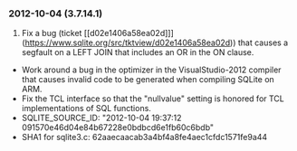 ### 2012\-10\-04 (3\.7\.14\.1\)

1. Fix a bug (ticket
[\[d02e1406a58ea02d]]](https://www.sqlite.org/src/tktview/d02e1406a58ea02d))
that causes a segfault on a LEFT JOIN that includes an OR in the ON clause.
- Work around a bug in the optimizer in the VisualStudio\-2012 compiler that
causes invalid code to be generated when compiling SQLite on ARM.
- Fix the TCL interface so that the "nullvalue" setting is honored for
TCL implementations of SQL functions.
- SQLITE\_SOURCE\_ID:
 "2012\-10\-04 19:37:12 091570e46d04e84b67228e0bdbcd6e1fb60c6bdb"
- SHA1 for sqlite3\.c: 62aaecaacab3a4bf4a8fe4aec1cfdc1571fe9a44





